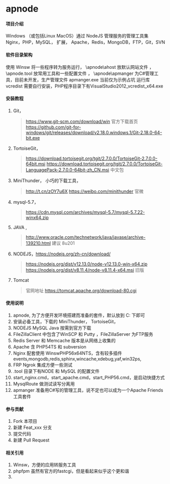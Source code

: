 # apnode

#### 项目介绍
Windows （或包括Linux MacOS）通过 NodeJS 管理服务的管理工具集 
Nginx，PHP，MySQL， 扩展，
Apache，Redis，MongoDB，FTP，Git，SVN

#### 软件目录架构
使用 Winsw 将一些程序转为服务运行，
\apnode\ahost 放默认网站文件 ，
\apnode\.tool 放常用工具和一些配置文件 ，
\apnode\apmanger 为C#管理工具，目前未开发，生产管理文件 apmanger.exe 当前仅为示例占坑
运行库 vcredist 需要自行安装，PHP程序目录下有VisualStudio2012_vcredist_x64.exe

#### 安装教程

1. Git，
    > https://www.git-scm.com/download/win 官方下载首页
    > https://github.com/git-for-windows/git/releases/download/v2.18.0.windows.1/Git-2.18.0-64-bit.exe
2. TortoiseGit， 
    > https://download.tortoisegit.org/tgit/2.7.0.0/TortoiseGit-2.7.0.0-64bit.msi 
    > https://download.tortoisegit.org/tgit/2.7.0.0/TortoiseGit-LanguagePack-2.7.0.0-64bit-zh_CN.msi 中文包
3. MiniThunder， 小巧的下载工具，
    > http://t.cn/zOY7u6X 
    > https://weibo.com/minithunder 官微
4. mysql-5.7，
    > https://cdn.mysql.com/archives/mysql-5.7/mysql-5.7.22-winx64.zip
5. JAVA ,   
    > http://www.oracle.com/technetwork/java/javase/archive-139210.html 建议 8u201
6. NODEJS，https://nodejs.org/zh-cn/download/  
    > https://nodejs.org/dist/v12.13.0/node-v12.13.0-win-x64.zip  
    > https://nodejs.org/dist/v8.11.4/node-v8.11.4-x64.msi 旧版  
7. Tomcat  
    > 官网地址 https://tomcat.apache.org/download-80.cgi

#### 使用说明
1. apnode, 为了方便开发环境搭建而准备的套件，默认放到 C: 下即可
2. 安装必备工具，下载的 MiniThunder， TortoiseGit，
3. NODEJS MySQL Java 按需到官方下载 
4. FileZillaClient 中包含了WinSCP 和 Putty ，FileZillaServer 为FTP服务
5. Redis Server 和 Memcache 版本是从网络上收集的
6. Apache 含 PHP54TS 和 subversion 
7. Nginx 配套使用 WinswPHP56x64NTS，含有较多插件 events,mongodb,redis,sphinx,wincache,xdebug,yaf,win32ps,
8. FRP Ngrok 集成方便一些测试
9. .tool 目录下有NODE 和 MySQL 的配置文件
10. start_nginx.cmd，start_apache.cmd，start_PHP56.cmd，是启动快捷方式
11. MysqlRoute 做测试读写分离用
12. apmanger 准备用C#写的管理工具，说不定也可以成为一个Apache Friends 工具套件
#### 参与贡献

1. Fork 本项目
2. 新建 Feat_xxx 分支
3. 提交代码
4. 新建 Pull Request

#### 相关引用
1. Winsw，方便的应用转服务工具
2. phpfpm 虽然有官方的fastcgi，但是看起来似乎这个更和谐
3. 